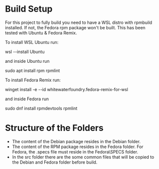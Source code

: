 # Build Setup

For this project to fully build you need to have a WSL distro with rpmbuild installed. If not, the Fedora rpm package won't be built. This has been tested with Ubuntu & Fedora Remix.

To install WSL Ubuntu run:

wsl --install Ubuntu

and inside Ubuntu run

sudo apt install rpm rpmlint

To install Fedora Remix run:

winget install -e --id whitewaterfoundry.fedora-remix-for-wsl

and inside Fedora run

sudo dnf install rpmdevtools rpmlint

# Structure of the Folders

* The content of the Debian package resides in the Debian folder.
* The content of the RPM package resides in the Fedora folder. For Fedora, the .specs file must reside in
  the Fedora\SPECS folder.
* In the src folder there are the some common files that will be copied to the Debian and Fedora
  folder before build.
